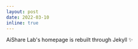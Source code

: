 ```yaml
---
layout: post
date: 2022-03-10
inline: true
---
```


AiShare Lab's homepage is rebuilt through Jekyll :sparkles:
